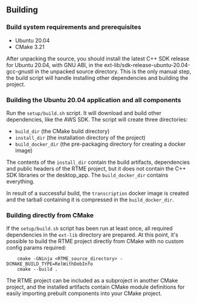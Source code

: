 ## Building

### Build system requirements and prerequisites

- Ubuntu 20.04
- CMake 3.21

After unpacking the source, you should install the latest C++ SDK release for
Ubuntu 20.04, with GNU ABI, in the ext-lib/sdk-release-ubuntu-20.04-gcc-gnustl
in the unpacked source directory. This is the only manual step, the build script
will handle installing other dependencies and building the project.

### Building the Ubuntu 20.04 application and all components

Run the `setup/build.sh` script. It will download and build other dependencies,
like the AWS SDK. The script will create three directories:

- `build_dir` (the CMake build directory)
- `install_dir` (the installation directory of the project)
- `build_docker_dir` (the pre-packaging directory for creating a docker
  image)

The contents of the `install_dir` contain the build artifacts, dependencies and
public headers of the RTME project, but it does not contain the C++ SDK
libraries or the desktop_app. The `build_docker_dir` contains everything.

In result of a successful build, the `transcription` docker image is created and
the tarball containing it is compressed in the `build_docker_dir`.

### Building directly from CMake

If the `setup/build.sh` script has been run at least once, all required
dependencies in the `ext-lib` directory are prepared. At this point, it's
possible to build the RTME project directly from CMake with no custom config
params required:

```
	cmake -GNinja <RTME_source_directory> -DCMAKE_BUILD_TYPE=RelWithDebInfo
	cmake --build .
```

The RTME project can be included as a subproject in another CMake project, and
the installed artifacts contain CMake module definitions for easily importing
prebuilt components into your CMake project.


